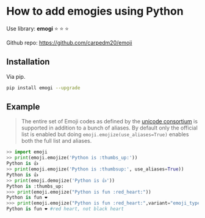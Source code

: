 # How to add emogies using Python

Use library: **emogi** :star: :star: :star: 

Github repo: https://github.com/carpedm20/emoji

## Installation

Via pip.

```bash
pip install emogi --upgrade
```

## Example

> The entire set of Emoji codes as defined by the [unicode consortium][#unicode-consortium] is supported in addition to a bunch of aliases. 
By default only the official list is enabled but doing `emoji.emojize(use_aliases=True)` enables both the full list and aliases.

[#unicode-consortium]: http://www.unicode.org/Public/emoji/1.0/full-emoji-list.html

```python
>> import emoji
>> print(emoji.emojize('Python is :thumbs_up:'))
Python is 👍
>> print(emoji.emojize('Python is :thumbsup:', use_aliases=True))
Python is 👍
>> print(emoji.demojize('Python is 👍'))
Python is :thumbs_up:
>>> print(emoji.emojize("Python is fun :red_heart:"))
Python is fun ❤
>>> print(emoji.emojize("Python is fun :red_heart:",variant="emoji_type"))
Python is fun ❤️ #red heart, not black heart
```
